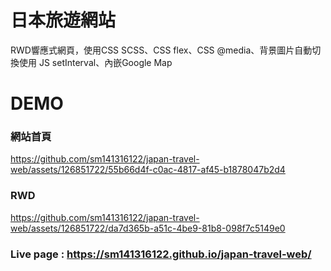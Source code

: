 # 日本旅遊網站
RWD響應式網頁，使用CSS SCSS、CSS flex、CSS @media、背景圖片自動切換使用 JS setInterval、內嵌Google Map

# DEMO
### 網站首頁

https://github.com/sm141316122/japan-travel-web/assets/126851722/55b66d4f-c0ac-4817-af45-b1878047b2d4

### RWD

https://github.com/sm141316122/japan-travel-web/assets/126851722/da7d365b-a51c-4be9-81b8-098f7c5149e0

### Live page : <https://sm141316122.github.io/japan-travel-web/>


